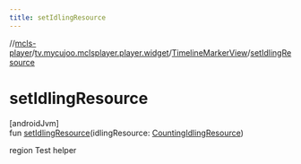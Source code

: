 ```yaml
---
title: setIdlingResource
---
```

//[mcls-player](../../../index.html)/[tv.mycujoo.mclsplayer.player.widget](../index.html)/[TimelineMarkerView](index.html)/[setIdlingResource](set-idling-resource.html)



# setIdlingResource



[androidJvm]\
fun [setIdlingResource](set-idling-resource.html)(idlingResource: [CountingIdlingResource](https://developer.android.com/reference/kotlin/androidx/test/espresso/idling/CountingIdlingResource.html))



region Test helper




